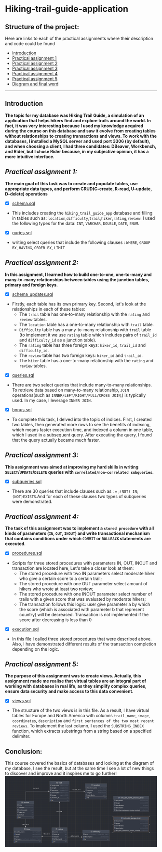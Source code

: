 # Hiking-trail-guide-application
## **Structure of the project:**
Here are links to each of the practical assignments where their description and code could be found
* [Introduction](#introduction)
* [Practical assignment 1](#practical-assignment-1)
* [Practical assignment 2](#practical-assignment-2)
* [Practical assignment 3](#practical-assignment-3)
* [Practical assignment 4](#practical-assignment-4)
* [Practical assignment 5](#practical-assignment-5)
* [Diagram and final word]()

****

## Introduction
**The topic for my database was Hiking Trail Guide, a simulation of an application that helps hikers find and explore trails around the world. In fact, it was very interesting because I used my knowledge acquired during the course on this database and saw it evolve from creating tables without relationships to creating transactions and views.  To work with the databases, I installed a MySQL server and used port 3306 (by default), and when choosing a client, I had three candidates: DBeaver, Workbench, and Rider, but I chose Rider because, in my subjective opinion, it has a more intuitive interface.**







## ***Practical assignment 1:***
**The main goal of this task was to create and populate tables, use appropriate data types, and perform CRUD(C-create, R-read, U-update, D-delete) operations**
- [x] [schema.sql](pa1/schema.sql)
- This includes creating the `hiking_trail_guide_app` database and filling in tables such as: `location`,`difficulty`,`trail`,`hiker`,`rating`,`review`. I used the following types for the data: `INT`, `VARCHAR`, `DOUBLE`, `DATE`, `ENUM`.


- [x] [quries.sql](pa1/queries.sql)
- writing select queries that include the following clauses : `WHERE`, `GROUP BY`, `HAVING`, `ORDER BY`, `LIMIT`
## ***Practical assignment 2:***
**In this assignment, I learned how to build one-to-one, one-to-many and many-to-many relationships between tables using the junction tables, primary and foreign keys.**
- [x] [schema_updates.sql](pa2/schema_updates.sql)

- Firstly, each table has its own primary key. Second, let's look at the relationships in each of these tables:
  - The `trail` table has one-to-many relationship with the `rating` and `review` tables. 
  - The `location` table has a one-to-many relationship with `trail` table. 
  - `Difficulty` table has a many-to-many relationship with `trail` table (to implement it we use `rating` table which includes pairs of `trail_id` and `difficulty_id` as a junction table). 
  - The `rating` table has three foreign keys: `hiker_id`, `trail_id` and `difficulty_id`. 
  - The `review` table has two foreign keys: `hiker_id` and `trail_id`. 
  - The `hiker` table has a one-to-many relationship with the `rating` and `review` tables.


- [x] [queries.sql](pa2/queries.sql)
- There are two select queries that include many-to-many relationships. To retrieve data based on many-to-many relationship, `JOIN` operations(such as `INNER/LEFT/RIGHT/FULL/CROSS JOIN`,) is typically used. In my case, I leverage `INNER JOIN`.


- [x] [bonus.sql](pa2/bonus.sql)
- To complete this task, I delved into the topic of indices. First, I created two tables, then generated more rows to see the benefits of indexing, which means faster execution time, and indexed a column in one table, which I used in a subsequent query. After executing the query, I found that the query actually became much faster.
## ***Practical assignment 3:***
**This assignment was aimed at improving my hard skills in writing `SELECT`/`UPDATE`/`DELETE` queries with `correlated/non-correlated subqueries`.**
- [x] [subqueries.sql](pa3/pa3.sql)
 - There are 30 queries that include clauses such as : `=` ;`(NOT) IN`; `(NOT)EXISTS`.And for each of these clauses two types of subqueries were demonstrated. 
## ***Practical assignment 4:***
**The task of this assignment was to implement a `stored procedure` with all kinds of parameters (`IN`, `OUT`, `INOUT`) and write transactional mechanism that contains conditions under which `COMMIT` or `ROLLBACK` statements are executed.**
- [x] [procedures.sql](pa4/procedures.sql)
 - Scripts for three stored procedures with parameters IN, OUT, INOUT and transaction are located here¸ Let's  take a closer look at them:
   - The stored procedure with two IN parameters select moderate hiker who give a certain score to a certain trail;
   - The stored procedure with one OUT parameter select amount of hikers who wrote at least two review;
   - The stored procedure with one INOUT parameter select number of trails with a given score that was evaluated by moderate hikers;
   - The transaction follows this logic: user give parameter a by which the score (which is associated with parameter b that represent country) will be decreased. Transaction is not implemented if the score after decreasing is less than 0
- [x] [execution.sql](pa4/executions.sql)
- In this file I called three stored procedures that were described above. Also, I have demonstrated different results of the transaction completion depending on the logic. 

## ***Practical assignment 5:***
**The purpose of this assignment was to create views. Actually, this assignment made me realise that virtual tables are an integral part of working with databases in real life, as they simplify complex queries, ensure data security and make access to this data convenient.**
- [x] [views.sql](pa5/views.sql)
- The structure of the two views is in this file. As a result, I have virtual tables for Europe and North America with columns `trail_name`, `image`, `coordinates`, `description` and `first sentences of the two most recent reviews`. To implement the last column, I used the `SUBSTRING_INDEX` function, which extracts substrings from a string based on a specified delimiter.


## Conclusion:
This course covered the basics of databases and looking at the diagram of my database, I see the result, but at the same time I see a lot of new things to discover and improve and it inspires me to go further!
![diagram](diagram/diagram.png)








